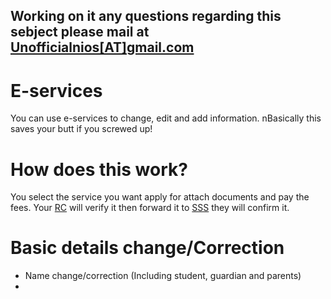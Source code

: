 Working on it any questions regarding this sebject please mail at [Unofficialnios[AT]gmail.com](Unofficialnios@gmail.com)
---------
# E-services
You can use e-services to change, edit and add information. nBasically this saves your butt if you screwed up!
# How does this work?
You select the service you want apply for attach documents and  pay the fees. Your [RC](https://nios-students.pages.dev/wiki/Glossary) will verify it then forward it to [SSS](https://nios-students.pages.dev/wiki/Glossary) they will confirm it.

# Basic details change/Correction
- Name change/correction (Including student, guardian and parents)
- 


